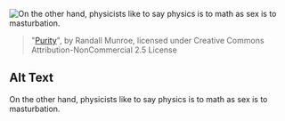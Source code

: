 ![On the other hand, physicists like to say physics is to math as sex is to masturbation.](https://imgs.xkcd.com/comics/purity.png)
> "[Purity](https://xkcd.com/435/)", by Randall Munroe, licensed under Creative Commons Attribution-NonCommercial 2.5 License

## Alt Text
On the other hand, physicists like to say physics is to math as sex is to masturbation.
